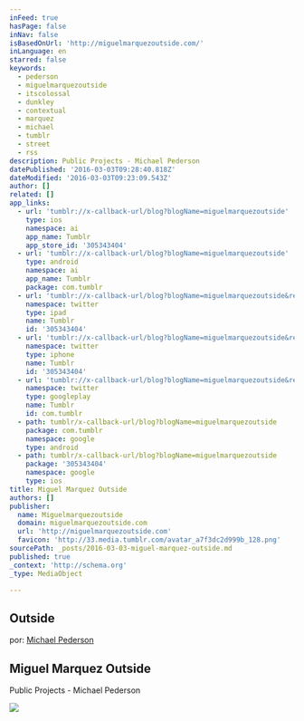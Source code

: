 ```yaml
---
inFeed: true
hasPage: false
inNav: false
isBasedOnUrl: 'http://miguelmarquezoutside.com/'
inLanguage: en
starred: false
keywords:
  - pederson
  - miguelmarquezoutside
  - itscolossal
  - dunkley
  - contextual
  - marquez
  - michael
  - tumblr
  - street
  - rss
description: Public Projects - Michael Pederson
datePublished: '2016-03-03T09:28:40.818Z'
dateModified: '2016-03-03T09:23:09.543Z'
author: []
related: []
app_links:
  - url: 'tumblr://x-callback-url/blog?blogName=miguelmarquezoutside'
    type: ios
    namespace: ai
    app_name: Tumblr
    app_store_id: '305343404'
  - url: 'tumblr://x-callback-url/blog?blogName=miguelmarquezoutside'
    type: android
    namespace: ai
    app_name: Tumblr
    package: com.tumblr
  - url: 'tumblr://x-callback-url/blog?blogName=miguelmarquezoutside&referrer=twitter-cards'
    namespace: twitter
    type: ipad
    name: Tumblr
    id: '305343404'
  - url: 'tumblr://x-callback-url/blog?blogName=miguelmarquezoutside&referrer=twitter-cards'
    namespace: twitter
    type: iphone
    name: Tumblr
    id: '305343404'
  - url: 'tumblr://x-callback-url/blog?blogName=miguelmarquezoutside&referrer=twitter-cards'
    namespace: twitter
    type: googleplay
    name: Tumblr
    id: com.tumblr
  - path: tumblr/x-callback-url/blog?blogName=miguelmarquezoutside
    package: com.tumblr
    namespace: google
    type: android
  - path: tumblr/x-callback-url/blog?blogName=miguelmarquezoutside
    package: '305343404'
    namespace: google
    type: ios
title: Miguel Marquez Outside
authors: []
publisher:
  name: Miguelmarquezoutside
  domain: miguelmarquezoutside.com
  url: 'http://miguelmarquezoutside.com'
  favicon: 'http://33.media.tumblr.com/avatar_a7f3dc2d999b_128.png'
sourcePath: _posts/2016-03-03-miguel-marquez-outside.md
published: true
_context: 'http://schema.org'
_type: MediaObject

---
```

## Outside

por: [Michael Pederson][0]

<article style=""><h1>Miguel Marquez Outside</h1><p>Public Projects - Michael Pederson</p><img src="http://33.media.tumblr.com/avatar_a7f3dc2d999b_128.png" /></article>



[0]: http://t.umblr.com/redirect?z=http%3A%2F%2Fmiguelmarquezoutside.com%2F&t=YzVmZDg3YjhiZDRmYTc2NjZmZGQxZTRmZTRhMzY2NDdmOGRlOWVmYyx3SjMyUk1UQg%3D%3D
